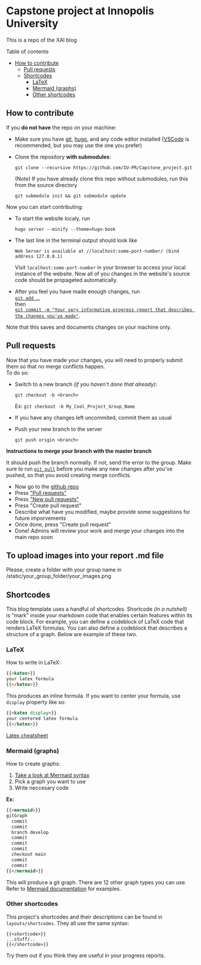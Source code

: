 # Capstone project at Innopolis University

This is a repo of the XAI blog

Table of contents

- [How to contribute](#how-to-contribute)
  - [Pull requests](#pull-requests)
  - [Shortcodes](#shortcodes)
    - [LaTeX](#latex)
    - [Mermaid (graphs)](#mermaid-graphs)
    - [Other shortcodes](#other-shortcodes)

## How to contribute

If you **do not have** the repo on your machine:

- Make sure you have [git](https://git-scm.com/downloads), [hugo](https://gohugo.io/installation/), and any code editor installed ([VSCode](https://code.visualstudio.com/) is recommended, but you may use the one you prefer)
- Clone the repository **with submodules**:

  ```
  git clone --recursive https://github.com/IU-PR/Capstone_project.git
  ```

  (Note) If you have already clone this repo without submodules, run this from the source directory

  ```
  git submodule init && git submodule update
  ```

Now you can start contributing:

- To start the website localy, run

  ```
  hugo server --minify --theme=hugo-book
  ```

- The last line in the terminal output should look like

  ```
  Web Server is available at //localhost:some-port-number/ (bind address 127.0.0.1)
  ```

  Visit `localhost:some-port-number` in your browser to access your local instance of the website. Now all of you changes in the website's source code should be propageted automatically.

- After you feel you have made enough changes, run <br>
  [`git add .`](https://git-scm.com/docs/git-add),<br>
   then <br>
  [`git commit -m "Your very informative progress report that describes the changes you've made"`](https://git-scm.com/docs/git-commit).

Note that this saves and documents changes on your machine only.

## Pull requests

Now that you have made your changes, you will need to properly submit them so that no merge conflicts happen.<br>
 To do so:

- Switch to a new branch *(if you haven't done that already)*:

  ```
  git checkout -b <branch>
  ```

  Ex: `git checkout -b My_Cool_Project_Group_Name`
- If you have any changes left uncommited, commit them as usual
- Push your new branch to the server

  ```
  git push origin <branch>
  ```

**Instructions to merge your branch with the master branch**

It should push the branch normally. If not, send the error to the group.
Make sure to run [`git pull`](https://git-scm.com/docs/git-pull) before you make any new changes after you've pushed, so that you avoid creating merge conflicts.

- Now go to the [github repo](https://github.com/IU-PR/Capstone_project)
- Press ["Pull requests"](https://github.com/IU-PR/Capstone_project/pulls)
- Press ["New pull requests"](https://github.com/IU-PR/Capstone_project/compare)
- Press "Create pull request"
- Describe what have you modified, maybe provide some suggestions for future imporvements
- Once done, press "Create pull request"
- Done! Admins will review your work and merge your changes into the main repo soon  

## **To upload images into your report .md file**  

 Please, create a folder with your group name in /static/your_group_folder/your_images.png

## Shortcodes

This blog template uses a handful of shortcodes. Shortcode *(in a nutshell)* is "mark" inside your markdown code that enables certain features within its code block. For example, you can define a codeblock of LaTeX code that renders LaTeX formulas. You can also define a codeblock that describes a structure of a graph. Below are example of these two.

### LaTeX

How to write in LaTeX:

```md
{{<katex>}}
your latex formula
{{</katex>}}
```

This produces an inline formula. If you want to center your formula, use `display` property like so:

```md
{{<katex display>}}
your centered latex formula
{{</katex>}}
```

[Latex cheatsheet](https://wch.github.io/latexsheet/latexsheet.pdf)

### Mermaid (graphs)

How to create graphs:

1. [Take a look at Mermaid syntax](https://mermaid.js.org/intro/)
2. Pick a graph you want to use
3. Write neccesary code

**Ex:**

```md
{{<mermaid>}}
gitGraph
  commit
  commit
  branch develop
  commit
  commit
  commit
  checkout main
  commit
  commit
{{</mermaid>}}
```

This will produce a git graph. There are 12 other graph types you can use. Refer to [Mermaid documentation](https://mermaid.js.org/intro/) for examples.

### Other shortcodes

This project's shortcodes and their descriptions can be found in `layouts/shortcodes`. They all use the same syntax:

```
{{<shortcode>}}
...stuff/..
{{</shortcode>}}
```

Try them out if you think they are useful in your progress reports.
